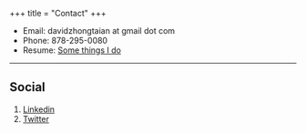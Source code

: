 +++
title = "Contact"
+++

- Email: davidzhongtaian at gmail dot com
- Phone: 878-295-0080
- Resume: [Some things I do](/resume_an.pdf)

---

## Social

1. [Linkedin](https://www.linkedin.com/in/davidzhongtaian/)
2. [Twitter](https://twitter.com/davidzhongtai)

